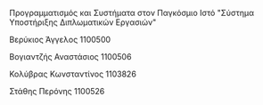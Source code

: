 Προγραμματισμός και Συστήματα στον Παγκόσμιο Ιστό 
"Σύστημα Υποστήριξης Διπλωματικών Εργασιών"

Βερύκιος Άγγελος 1100500

Βογιαντζής Αναστάσιος 1100506

Κολύβρας Κωνσταντίνος 1103826

Στάθης Περόνης 1100526
